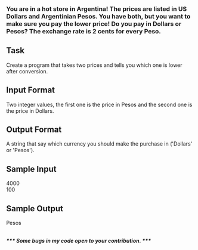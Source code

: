 ### You are in a hot store in Argentina! The prices are listed in US Dollars and Argentinian Pesos. You have both, but you want to make sure you pay the lower price! Do you pay in Dollars or Pesos? The exchange rate is 2 cents for every Peso. 
<h2>Task</h2>
<p>Create a program that takes two prices and tells you which one is lower after conversion.</p>
<h2>Input Format</h2>
<p>Two integer values, the first one is the price in Pesos and the second one is the price in Dollars.</p>
<h2>Output Format</h2>
<p>A string that say which currency you should make the purchase in ('Dollars' or 'Pesos').</p>
<h2>Sample Input</h2>
<p>4000<br>100</p>
<h2>Sample Output</h2>
<p>Pesos</p><br>
<b>
<i>
 ***     Some bugs in my code open to your contribution.   ***
</i>
</b>
